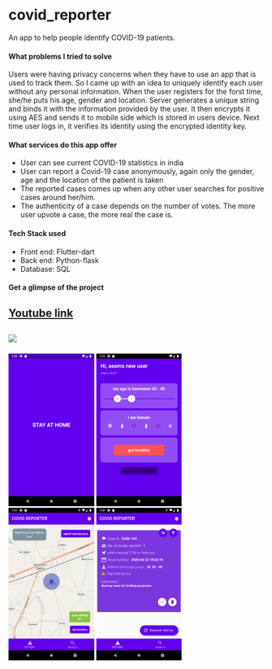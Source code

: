 # covid_reporter

An app to help people identify COVID-19 patients.

#### What problems I tried to solve
  Users were having privacy concerns when they have to use an app that is used to track them. So I came up with an idea to uniquely identify each user without any personal information. When the user registers for the forst time, she/he puts his age, gender and location. Server generates a unique string and binds it with the information provided by the user. It then encrypts it using AES and sends it to mobile side which is stored in users device. Next time user logs in, it verifies its identity using the encrypted identity key.
  
#### What services do this app offer
  - User can see current COVID-19 statistics in india
  - User can report a Covid-19 case anonymously, again only the gender, age and the location of the patient is taken
  - The reported cases comes up when any other user searches for positive cases around her/him. 
  - The authenticity of a case depends on the number of votes. The more user upvote a case, the more real the case is.
 #### Tech Stack used
  - Front end: Flutter-dart
  - Back end: Python-flask
  - Database: SQL
  
 #### Get a glimpse of the project

<a href="https://www.youtube.com/watch?v=nPQMculx1d4&t">Youtube link</a>
<br>
<br>
<img src="Samples/covid_reporter.png" width="700px">
----
<img src="Samples/Screenshot_1587563965.png" height="300px" style="display: inline">
<img src="Samples/Screenshot_1587564110.png" height="300px" style="display: inline">
<img src="Samples/Screenshot_1587563845.png" height="300px" style="display: inline">
<img src="Samples/Screenshot_1587564015.png" height="300px" style="display: inline">
